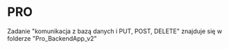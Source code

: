 # PRO
Zadanie "komunikacja z bazą danych i PUT, POST, DELETE" znajduje się w folderze "Pro_BackendApp_v2"
